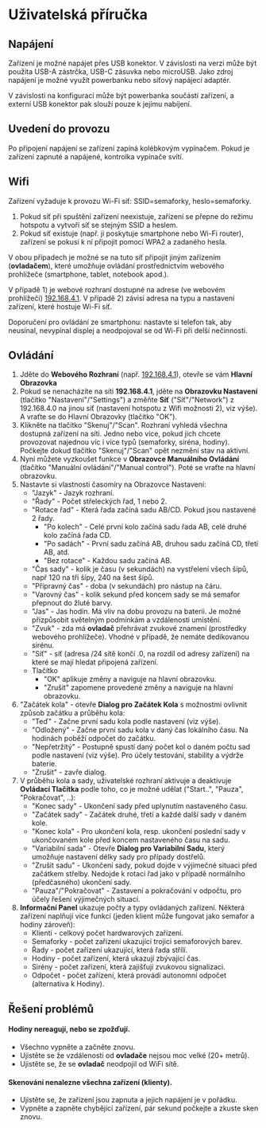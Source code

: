 # Uživatelská příručka


## Napájení
Zařízení je možné napájet přes USB konektor. V závislosti na verzi může být použita USB-A zástrčka, USB-C zásuvka nebo microUSB. Jako zdroj napájení je možné využít powerbanku nebo síťový napájecí adaptér.

V závislosti na konfiguraci může být powerbanka součástí zařízení, a externí USB konektor pak slouží pouze k jejímu nabíjení.

## Uvedení do provozu

Po připojení napájení se zařízení zapíná kolébkovým vypínačem. Pokud je zařízení zapnuté a napájené, kontrolka vypínače svítí.

## Wifi

Zařízení vyžaduje k provozu Wi-Fi síť: SSID=semaforky, heslo=semaforky.
1) Pokud síť při spuštění zařízení neexistuje, zařízení se přepne do režimu hotspotu a vytvoří síť se stejným SSID a heslem.
2) Pokud síť existuje (např. ji poskytuje smartphone nebo Wi-Fi router), zařízení se pokusí k ní připojit pomocí WPA2 a zadaného hesla.

V obou případech je možné se na tuto síť připojit jiným zařízením (**ovladačem**), které umožňuje ovládání prostřednictvím webového prohlížeče (smartphone, tablet, notebook apod.).

V případě 1) je webové rozhraní dostupné na adrese (ve webovém prohlížeči) [192.168.4.1](). V případě 2) závisí adresa na typu a nastavení zařízení, které hostuje Wi-Fi síť.

Doporučení pro ovládání ze smartphonu: nastavte si telefon tak, aby neusínal, nevypínal displej a neodpojoval se od Wi-Fi při delší nečinnosti.

## Ovládání

1) Jděte do **Webového Rozhraní** (např. [192.168.4.1]()), otevře se vám **Hlavní Obrazovka**
2) Pokud se nenacházíte na síti **192.168.4.1**, jděte na **Obrazovku Nastavení** (tlačítko "Nastavení"/"Settings") a změňte **Síť** ("Síť"/"Network") z 192.168.4.0 na jinou síť (nastavení hotspotu z Wifi možnosti 2), viz výše). A vraťte se do Hlavní Obrazovky (tlačítko "OK").
3) Klikněte na tlačítko "Skenuj"/"Scan". Rozhraní vyhledá všechna dostupná zařízení na síti. Jedno nebo více, pokud jich chcete provozovat najednou víc i více typů (semaforky, siréna, hodiny). Počkejte dokud tlačítko "Skenuj"/"Scan" opět nezmění stav na aktivní.
4) Nyní můžete vyzkoušet funkce v **Obrazovce Manuálního Ovládání** (tlačítko "Manuální ovládání"/"Manual control"). Poté se vraťte na hlavní obrazovku.
5) Nastavte si vlastnosti časomíry na Obrazovce Nastavení:
	* "Jazyk" - Jazyk rozhraní.
	* "Řady" - Počet střeleckých řad, 1 nebo 2.
	* "Rotace řad" - Která řada začíná sadu AB/CD. Pokud jsou nastavené 2 řady.
		* "Po kolech" - Celé první kolo začíná sadu řada AB, celé druhé kolo začíná řada CD.
		* "Po sadách" - První sadu začíná AB, druhou sadu začíná CD, třetí AB, atd.
		* "Bez rotace" - Každou sadu začíná AB.
	* "Čas sady" - kolik je času (v sekundách) na vystřelení všech šípů, např 120 na tři šípy, 240 na šest šípů.
	* "Přípravný čas" - doba (v sekundách) pro nástup na čáru.
	* "Varovný čas" - kolik sekund před koncem sady se má semafor přepnout do žluté barvy.
	* "Jas" - Jas hodin. Má vliv na dobu provozu na baterii. Je možné přizpůsobit světelným podmínkám a vzdálenosti umístění.
	* "Zvuk" - zda má **ovladač** přehrávat zvukové znamení (prostředky webového prohlížeče). Vhodné v případě, že nemáte dedikovanou sirénu.
	* "Síť" - síť (adresa /24 sítě končí .0, na rozdíl od adresy zařízení) na které se mají hledat připojená zařízení.
	* Tlačítko
		* "OK" aplikuje změny a naviguje na hlavní obrazovku.
		* "Zrušit" zapomene provedené změny a naviguje na hlavní obrazovku.
6) "Začátek kola" - otevře **Dialog pro Začátek Kola** s možnostmi ovlivnit způsob začátku a průběhu kola:
	* "Teď" - Začne první sadu kola podle nastavení (viz výše).
	* "Odložený" - Začne první sadu kola v daný čas lokálního času. Na hodinách poběží odpočet do začátku.
	* "Nepřetržitý" - Postupně spustí daný počet kol o daném počtu sad podle nastavení (viz výše). Pro účely testování, stability a výdrže baterie.
	* "Zrušit" - zavře dialog.
7) V průběhu kola a sady, uživatelské rozhraní aktivuje a deaktivuje **Ovládací Tlačítka** podle toho, co je možné udělat ("Start..", "Pauza", "Pokračovat", ..):
	* "Konec sady" - Ukončení sady před uplynutím nastaveného času.
	* "Začátek sady" - Začátek druhé, třetí a každé další sady v daném kole.
	* "Konec kola" - Pro ukončení kola, resp. ukončení poslední sady v ukončovaném kole před koncem nastaveného času na sadu.
	* "Variabilní sada" - Otevře **Dialog pro Variabilní Sadu**, který umožňuje nastavení délky sady pro případy dostřelů.
	* "Zrušit sadu" - Ukončení sady, pokud dojde v výjimečné situaci před začátkem střelby. Nedojde k rotaci řad jako v případě normálního (předčasného) ukončení sady.
	* "Pauza"/"Pokračovat" - Zastavení a pokračování v odpočtu, pro účely řešení výjimečných situací.
8) **Informační Panel** ukazuje počty a typy ovládaných zařízení. Některá zařízení naplňují více funkcí (jeden klient může fungovat jako semafor a hodiny zároveň):
	* Klienti - celkový počet hardwarových zařízení.
	* Semaforky - počet zařízení ukazující trojici semaforových barev.
	* Řady - počet zařízení ukazující, která řada střílí.
	* Hodiny - počet zařízení, která ukazují zbývající čas.
	* Sirény - počet zařízení, která zajišťují zvukovou signalizaci.
	* Odpočet - počet zařízení, která provádí autonomní odpočet (alternativa k Hodiny).

## Řešení problémů

#### Hodiny nereagují, nebo se zpožďují.
* Všechno vypněte a začněte znovu.
* Ujistěte se že vzdálenosti od **ovladače** nejsou moc velké (20+ metrů).
* Ujistěte se, že se **ovladač** neodpojil od WiFi sítě.

#### Skenování nenalezne všechna zařízení (klienty).
* Ujistěte se, že zařízení jsou zapnuta a jejich napájení je v pořádku.
* Vypněte a zapněte chybějící zařízení, pár sekund počkejte a zkuste sken znovu.